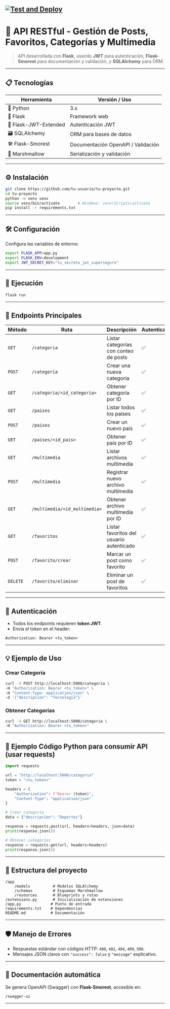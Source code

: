 [![Test and Deploy](https://github.com/ElvinCooper/api_noticias/actions/workflows/test-and-deploy.yaml/badge.svg)](https://github.com/ElvinCooper/api_noticias/actions/workflows/test-and-deploy.yaml)
---

# 🚀 API RESTful - Gestión de Posts, Favoritos, Categorías y Multimedia

> API desarrollada con **Flask**, usando **JWT** para autenticación, **Flask-Smorest** para documentación y validación, y **SQLAlchemy** para ORM.

---

## 📋 Tecnologías

| Herramienta           | Versión / Uso                      |
| --------------------- | ---------------------------------- |
| 🐍 Python             | 3.x                                |
| 🍶 Flask              | Framework web                      |
| 🔐 Flask-JWT-Extended | Autenticación JWT                  |
| 🗃 SQLAlchemy         | ORM para bases de datos            |
| 🛠 Flask-Smorest      | Documentación OpenAPI / Validación |
| 🎨 Marshmallow        | Serialización y validación         |

---

## ⚙️ Instalación

```bash
git clone https://github.com/tu-usuario/tu-proyecto.git
cd tu-proyecto
python -m venv venv
source venv/bin/activate        # Windows: venv\Scripts\activate
pip install -r requirements.txt
```

---

## 🛠 Configuración

Configura las variables de entorno:

```bash
export FLASK_APP=app.py
export FLASK_ENV=development
export JWT_SECRET_KEY="tu_secreto_jwt_superseguro"
```

---

## 🚦 Ejecución

```bash
flask run
```

---

## 📡 Endpoints Principales

| Método   | Ruta                          | Descripción                              | Autenticación |
| -------- | ----------------------------- | ---------------------------------------- | ------------- |
| `GET`    | `/categoria`                  | Listar categorías con conteo de posts    | ✅             |
| `POST`   | `/categoria`                  | Crear una nueva categoría                | ✅             |
| `GET`    | `/categoria/<id_categoria>`   | Obtener categoría por ID                 | ✅             |
| `GET`    | `/paises`                     | Listar todos los países                  | ✅             |
| `POST`   | `/paises`                     | Crear un nuevo país                      | ✅             |
| `GET`    | `/paises/<id_pais>`           | Obtener país por ID                      | ✅             |
| `GET`    | `/multimedia`                 | Listar archivos multimedia               | ✅             |
| `POST`   | `/multimedia`                 | Registrar nuevo archivo multimedia       | ✅             |
| `GET`    | `/multimedia/<id_multimedia>` | Obtener archivo multimedia por ID        | ✅             |
| `GET`    | `/favoritos`                  | Listar favoritos del usuario autenticado | ✅             |
| `POST`   | `/favorito/crear`             | Marcar un post como favorito             | ✅             |
| `DELETE` | `/favorito/eliminar`          | Eliminar un post de favoritos            | ✅             |

---

## 🔑 Autenticación

* Todos los endpoints requieren **token JWT**.
* Envía el token en el header:

```
Authorization: Bearer <tu_token>
```

---

## 💡 Ejemplo de Uso

### Crear Categoría

```bash
curl -X POST http://localhost:5000/categoria \
-H "Authorization: Bearer <tu_token>" \
-H "Content-Type: application/json" \
-d '{"descripcion": "Tecnología"}'
```

### Obtener Categorías

```bash
curl -X GET http://localhost:5000/categoria \
-H "Authorization: Bearer <tu_token>"
```

---

## 🧩 Ejemplo Código Python para consumir API (usar requests)

```python
import requests

url = "http://localhost:5000/categoria"
token = "<tu_token>"

headers = {
    "Authorization": f"Bearer {token}",
    "Content-Type": "application/json"
}

# Crear categoría
data = {"descripcion": "Deportes"}

response = requests.post(url, headers=headers, json=data)
print(response.json())

# Obtener categorías
response = requests.get(url, headers=headers)
print(response.json())
```

---

## 📂 Estructura del proyecto

```
/app
    /models          # Modelos SQLAlchemy
    /schemas         # Esquemas Marshmallow
    /resources       # Blueprints y rutas
/extensions.py       # Inicialización de extensiones
/app.py             # Punto de entrada
requirements.txt    # Dependencias
README.md           # Documentación
```

---

## 🛡 Manejo de Errores

* Respuestas estándar con códigos HTTP: `400`, `401`, `404`, `409`, `500`.
* Mensajes JSON claros con `"success": false` y `"message"` explicativo.

---

## 📖 Documentación automática

Se genera OpenAPI (Swagger) con **Flask-Smorest**, accesible en:

```
/swagger-ui
```

---
